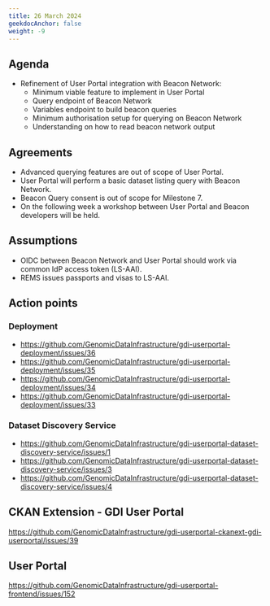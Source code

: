 ```yaml
---
title: 26 March 2024
geekdocAnchor: false
weight: -9
---
```

<!--
SPDX-FileCopyrightText: 2024 PNED G.I.E.

SPDX-License-Identifier: CC-BY-4.0
-->

## Agenda
- Refinement of User Portal integration with Beacon Network:
  - Minimum viable feature to implement in User Portal
  - Query endpoint of Beacon Network
  - Variables endpoint to build beacon queries
  - Minimum authorisation setup for querying on Beacon Network
  - Understanding on how to read beacon network output

## Agreements
- Advanced querying features are out of scope of User Portal.
- User Portal will perform a basic dataset listing query with Beacon Network.
- Beacon Query consent is out of scope for Milestone 7.
- On the following week a workshop between User Portal and Beacon developers will be held.

## Assumptions
- OIDC between Beacon Network and User Portal should work via common IdP access token (LS-AAI).
- REMS issues passports and visas to LS-AAI.

## Action points
### Deployment
- https://github.com/GenomicDataInfrastructure/gdi-userportal-deployment/issues/36
- https://github.com/GenomicDataInfrastructure/gdi-userportal-deployment/issues/35
- https://github.com/GenomicDataInfrastructure/gdi-userportal-deployment/issues/34
- https://github.com/GenomicDataInfrastructure/gdi-userportal-deployment/issues/33

### Dataset Discovery Service
- https://github.com/GenomicDataInfrastructure/gdi-userportal-dataset-discovery-service/issues/1
- https://github.com/GenomicDataInfrastructure/gdi-userportal-dataset-discovery-service/issues/3
- https://github.com/GenomicDataInfrastructure/gdi-userportal-dataset-discovery-service/issues/4

## CKAN Extension - GDI User Portal
https://github.com/GenomicDataInfrastructure/gdi-userportal-ckanext-gdi-userportal/issues/39

## User Portal
https://github.com/GenomicDataInfrastructure/gdi-userportal-frontend/issues/152